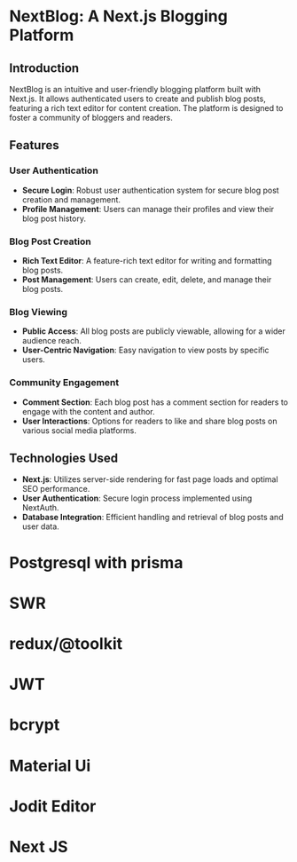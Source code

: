 # NextBlog: A Next.js Blogging Platform

## Introduction
NextBlog is an intuitive and user-friendly blogging platform built with Next.js. It allows authenticated users to create and publish blog posts, featuring a rich text editor for content creation. The platform is designed to foster a community of bloggers and readers.

## Features

### User Authentication
- **Secure Login**: Robust user authentication system for secure blog post creation and management.
- **Profile Management**: Users can manage their profiles and view their blog post history.

### Blog Post Creation
- **Rich Text Editor**: A feature-rich text editor for writing and formatting blog posts.
- **Post Management**: Users can create, edit, delete, and manage their blog posts.

### Blog Viewing
- **Public Access**: All blog posts are publicly viewable, allowing for a wider audience reach.
- **User-Centric Navigation**: Easy navigation to view posts by specific users.

### Community Engagement
- **Comment Section**: Each blog post has a comment section for readers to engage with the content and author.
- **User Interactions**: Options for readers to like and share blog posts on various social media platforms.

## Technologies Used
- **Next.js**: Utilizes server-side rendering for fast page loads and optimal SEO performance.
- **User Authentication**: Secure login process implemented using NextAuth.
- **Database Integration**: Efficient handling and retrieval of blog posts and user data.
# Postgresql with prisma
# SWR
# redux/@toolkit
# JWT
# bcrypt
# Material Ui
# Jodit Editor
# Next JS
